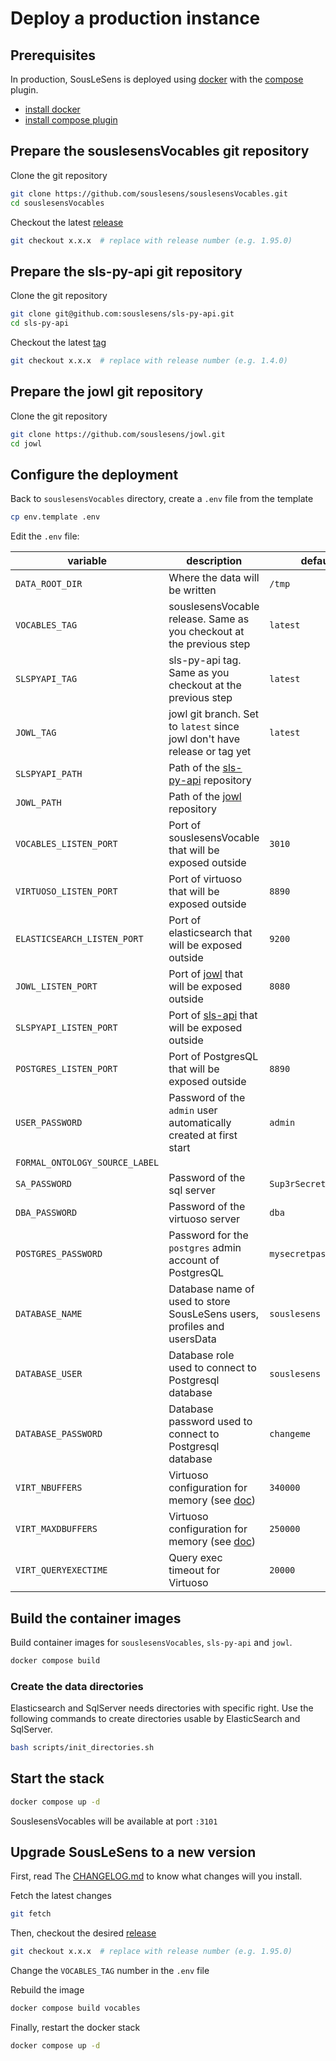 # Deploy a production instance

## Prerequisites

In production, SousLeSens is deployed using [docker](https://docs.docker.com)
with the [compose](https://docs.docker.com/compose/install/linux/) plugin.

-   [install docker](https://docs.docker.com/get-started/get-docker/)
-   [install compose plugin](https://docs.docker.com/compose/install/linux/)

## Prepare the souslesensVocables git repository

Clone the git repository

```bash
git clone https://github.com/souslesens/souslesensVocables.git
cd souslesensVocables
```

Checkout the latest [release](https://github.com/souslesens/souslesensVocables/releases)

```bash
git checkout x.x.x  # replace with release number (e.g. 1.95.0)
```

## Prepare the sls-py-api git repository

Clone the git repository

```bash
git clone git@github.com:souslesens/sls-py-api.git
cd sls-py-api
```

Checkout the latest [tag](https://github.com/souslesens/sls-py-api/tags)

```bash
git checkout x.x.x  # replace with release number (e.g. 1.4.0)
```

## Prepare the jowl git repository

Clone the git repository

```bash
git clone https://github.com/souslesens/jowl.git
cd jowl
```

## Configure the deployment

Back to `souslesensVocables` directory, create a `.env` file from the template

```bash
cp env.template .env
```

Edit the `.env` file:

| variable                       | description                                                                              | default               |
| ------------------------------ | ---------------------------------------------------------------------------------------- | --------------------- |
| `DATA_ROOT_DIR`                | Where the data will be written                                                           | `/tmp`                |
| `VOCABLES_TAG`                 | souslesensVocable release. Same as you checkout at the previous step                     | `latest`              |
| `SLSPYAPI_TAG`                 | sls-py-api tag. Same as you checkout at the previous step                                | `latest`              |
| `JOWL_TAG`                     | jowl git branch. Set to `latest` since jowl don't have release or tag yet                | `latest`              |
| `SLSPYAPI_PATH`                | Path of the [sls-py-api](https://github.com/souslesens/sls-py-api) repository            |                       |
| `JOWL_PATH`                    | Path of the [jowl](https://github.com/souslesens/jowl) repository                        |                       |
| `VOCABLES_LISTEN_PORT`         | Port of souslesensVocable that will be exposed outside                                   | `3010`                |
| `VIRTUOSO_LISTEN_PORT`         | Port of virtuoso that will be exposed outside                                            | `8890`                |
| `ELASTICSEARCH_LISTEN_PORT`    | Port of elasticsearch that will be exposed outside                                       | `9200`                |
| `JOWL_LISTEN_PORT`             | Port of [jowl](https://github.com/souslesens/jowl) that will be exposed outside          | `8080`                |
| `SLSPYAPI_LISTEN_PORT`         | Port of [sls-api](https://github.com/souslesens/sls-py-api) that will be exposed outside |                       |
| `POSTGRES_LISTEN_PORT`         | Port of PostgresQL that will be exposed outside                                          | `8890`                |
| `USER_PASSWORD`                | Password of the `admin` user automatically created at first start                        | `admin`               |
| `FORMAL_ONTOLOGY_SOURCE_LABEL` |                                                                                          |                       |
| `SA_PASSWORD`                  | Password of the sql server                                                               | `Sup3rSecretP@ssword` |
| `DBA_PASSWORD`                 | Password of the virtuoso server                                                          | `dba`                 |
| `POSTGRES_PASSWORD`            | Password for the `postgres` admin account of PostgresQL                                  | `mysecretpassword`    |
| `DATABASE_NAME`                | Database name of used to store SousLeSens users, profiles and usersData                  | `souslesens`          |
| `DATABASE_USER`                | Database role used to connect to Postgresql database                                     | `souslesens`          |
| `DATABASE_PASSWORD`            | Database password used to connect to Postgresql database                                 | `changeme`            |
| `VIRT_NBUFFERS`                | Virtuoso configuration for memory (see [doc][1])                                         | `340000`              |
| `VIRT_MAXDBUFFERS`             | Virtuoso configuration for memory (see [doc][1])                                         | `250000`              |
| `VIRT_QUERYEXECTIME`           | Query exec timeout for Virtuoso                                                          | `20000`               |

[1]: https://github.com/askomics/flaskomics-docker-compose/tree/master?tab=readme-ov-file#configure-virtuoso

## Build the container images

Build container images for `souslesensVocables`, `sls-py-api` and `jowl`.

```bash
docker compose build
```

### Create the data directories

Elasticsearch and SqlServer needs directories with specific right. Use the following commands
to create directories usable by ElasticSearch and SqlServer.

```bash
bash scripts/init_directories.sh
```

## Start the stack

```bash
docker compose up -d
```

SouslesensVocables will be available at port `:3101`

## Upgrade SousLeSens to a new version

First, read The [CHANGELOG.md](https://github.com/souslesens/souslesensVocables/releases) to know
what changes will you install.

Fetch the latest changes

```bash
git fetch
```

Then, checkout the desired [release](https://github.com/souslesens/souslesensVocables/releases)

```bash
git checkout x.x.x  # replace with release number (e.g. 1.95.0)
```

Change the `VOCABLES_TAG` number in the `.env` file

Rebuild the image

```bash
docker compose build vocables
```

Finally, restart the docker stack

```bash
docker compose up -d
```
